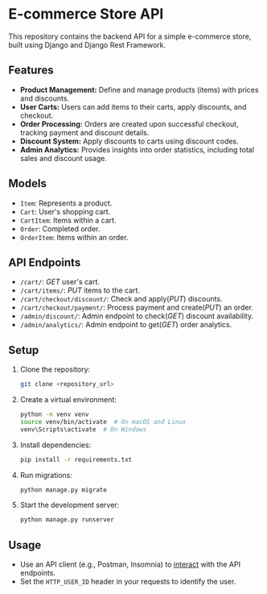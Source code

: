 # E-commerce Store API

This repository contains the backend API for a simple e-commerce store, built using Django and Django Rest Framework.

## Features

* **Product Management:** Define and manage products (items) with prices and discounts.
* **User Carts:** Users can add items to their carts, apply discounts, and checkout.
* **Order Processing:** Orders are created upon successful checkout, tracking payment and discount details.
* **Discount System:** Apply discounts to carts using discount codes.
* **Admin Analytics:** Provides insights into order statistics, including total sales and discount usage.

## Models

* `Item`: Represents a product.
* `Cart`: User's shopping cart.
* `CartItem`: Items within a cart.
* `Order`: Completed order.
* `OrderItem`: Items within an order.

## API Endpoints

* `/cart/`: *GET* user's cart.
* `/cart/items/`: *PUT* items to the cart.
* `/cart/checkout/discount/`: Check and apply(*PUT*) discounts.
* `/cart/checkout/payment/`: Process payment and create(*PUT*) an order.
* `/admin/discount/`: Admin endpoint to check(*GET*) discount availability.
* `/admin/analytics/`: Admin endpoint to get(*GET*) order analytics.

## Setup

1.  Clone the repository:
    ```bash
    git clone <repository_url>
    ```
2.  Create a virtual environment:
    ```bash
    python -m venv venv
    source venv/bin/activate  # On macOS and Linux
    venv\Scripts\activate  # On Windows
    ```
3.  Install dependencies:
    ```bash
    pip install -r requirements.txt
    ```
4.  Run migrations:
    ```bash
    python manage.py migrate
    ```
5.  Start the development server:
    ```bash
    python manage.py runserver
    ```

## Usage

* Use an API client (e.g., Postman, Insomnia) to [interact](https://drive.google.com/file/d/1AaNXsGGJt4iHsvQEMETHF8lj34tgie5j/view?usp=drive_link) with the API endpoints.
* Set the `HTTP_USER_ID` header in your requests to identify the user.